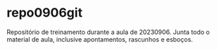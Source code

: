 # repo0906git
Repositório de treinamento durante a aula de 20230906.
Junta todo o material de aula, inclusive apontamentos, rascunhos e esboços.

